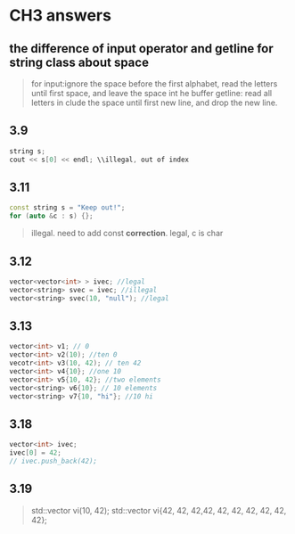 # CH3 answers

## the difference of input operator and getline for string class about space
> for input:ignore the space before the first alphabet, read the letters until first space, and leave the space int he buffer
> getline: read all letters in clude the space until first new line, and drop the new line.


## 3.9
```C++
string s;
cout << s[0] << endl; \\illegal, out of index
```
## 3.11
```c++
const string s = "Keep out!";
for (auto &c : s) {};
```

> illegal. need to add const
> **correction**. legal, c is char


## 3.12
```c++
vector<vector<int> > ivec; //legal 
vector<string> svec = ivec; //illegal
vector<string> svec(10, "null"); //legal

```

## 3.13
```C++
vector<int> v1; // 0 
vector<int> v2(10); //ten 0
vecotr<int> v3(10, 42); // ten 42
vector<int> v4{10}; //one 10
vector<int> v5{10, 42}; //two elements
vector<string> v6{10}; // 10 elements
vector<string> v7{10, "hi"}; //10 hi

```


## 3.18
```c++
vector<int> ivec;
ivec[0] = 42;
// ivec.push_back(42);
```
## 3.19
> std::vector<int> vi(10, 42);
> std::vector<int> vi{42, 42, 42,42, 42, 42, 42, 42, 42, 42};

